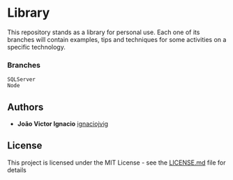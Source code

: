 # Library

This repository stands as a library for personal use. Each one of its branches will contain examples, tips and techniques for some activities on a specific technology.


### Branches

```
SQLServer
Node
```


## Authors

* **João Victor Ignacio** [ignaciojvig](https://github.com/ignaciojvig)


## License

This project is licensed under the MIT License - see the [LICENSE.md](LICENSE.md) file for details
